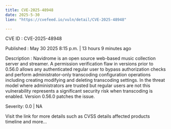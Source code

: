 ```yaml
---
title: CVE-2025-48948
date: 2025-5-30
lien: "https://cvefeed.io/vuln/detail/CVE-2025-48948"

---
```


CVE ID : CVE-2025-48948

Published :  May 30
2025
8:15 p.m. | 13 hours
9 minutes ago

Description : Navidrome is an open source web-based music collection server and streamer. A permission verification flaw in versions prior to 0.56.0 allows any authenticated regular user to bypass authorization checks and perform administrator-only transcoding configuration operations
including creating
modifying
and deleting transcoding settings. In the threat model where administrators are trusted but regular users are not
this vulnerability represents a significant security risk when transcoding is enabled. Version 0.56.0 patches the issue.

Severity: 0.0 | NA

Visit the link for more details
such as CVSS details
affected products
timeline
and more...

